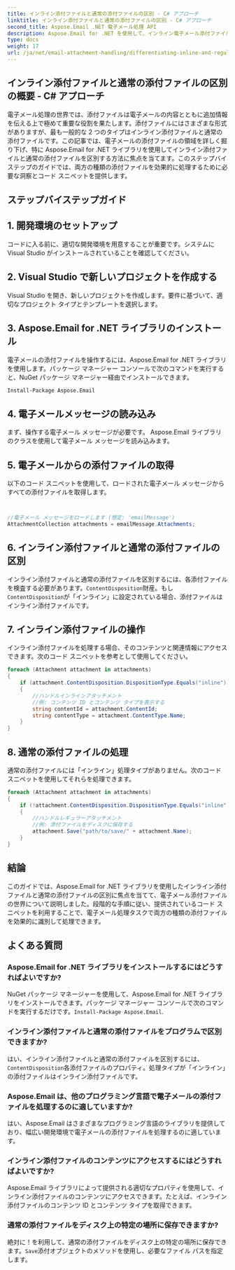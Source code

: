 ```yaml
---
title: インライン添付ファイルと通常の添付ファイルの区別 - C# アプローチ
linktitle: インライン添付ファイルと通常の添付ファイルの区別 - C# アプローチ
second_title: Aspose.Email .NET 電子メール処理 API
description: Aspose.Email for .NET を使用して、インライン電子メール添付ファイルと通常の電子メール添付ファイルを区別する方法を学びます。コード例を含む包括的なガイド。
type: docs
weight: 17
url: /ja/net/email-attachment-handling/differentiating-inline-and-regular-attachments-csharp-approach/
---
```


## インライン添付ファイルと通常の添付ファイルの区別の概要 - C# アプローチ

電子メール処理の世界では、添付ファイルは電子メールの内容とともに追加情報を伝える上で極めて重要な役割を果たします。添付ファイルにはさまざまな形式がありますが、最も一般的な 2 つのタイプはインライン添付ファイルと通常の添付ファイルです。この記事では、電子メールの添付ファイルの領域を詳しく掘り下げ、特に Aspose.Email for .NET ライブラリを使用してインライン添付ファイルと通常の添付ファイルを区別する方法に焦点を当てます。このステップバイステップのガイドでは、両方の種類の添付ファイルを効果的に処理するために必要な洞察とコード スニペットを提供します。

## ステップバイステップガイド

## 1. 開発環境のセットアップ

コードに入る前に、適切な開発環境を用意することが重要です。システムに Visual Studio がインストールされていることを確認してください。

## 2. Visual Studio で新しいプロジェクトを作成する

Visual Studio を開き、新しいプロジェクトを作成します。要件に基づいて、適切なプロジェクト タイプとテンプレートを選択します。

## 3. Aspose.Email for .NET ライブラリのインストール

電子メールの添付ファイルを操作するには、Aspose.Email for .NET ライブラリを使用します。パッケージ マネージャー コンソールで次のコマンドを実行すると、NuGet パッケージ マネージャー経由でインストールできます。

```bash
Install-Package Aspose.Email
```

## 4. 電子メールメッセージの読み込み

まず、操作する電子メール メッセージが必要です。 Aspose.Email ライブラリのクラスを使用して電子メール メッセージを読み込みます。

## 5. 電子メールからの添付ファイルの取得

以下のコード スニペットを使用して、ロードされた電子メール メッセージからすべての添付ファイルを取得します。

```csharp


//電子メール メッセージをロードします (想定: 'emailMessage')
AttachmentCollection attachments = emailMessage.Attachments;
```

## 6. インライン添付ファイルと通常の添付ファイルの区別

インライン添付ファイルと通常の添付ファイルを区別するには、各添付ファイルを検査する必要があります。`ContentDisposition`財産。もし`ContentDisposition`が「インライン」に設定されている場合、添付ファイルはインライン添付ファイルです。

## 7. インライン添付ファイルの操作

インライン添付ファイルを処理する場合、そのコンテンツと関連情報にアクセスできます。次のコード スニペットを参考として使用してください。

```csharp
foreach (Attachment attachment in attachments)
{
    if (attachment.ContentDisposition.DispositionType.Equals("inline"))
    {
        //ハンドルインラインアタッチメント
        //例: コンテンツ ID とコンテンツ タイプを表示する
        string contentId = attachment.ContentId;
        string contentType = attachment.ContentType.Name;
    }
}
```

## 8. 通常の添付ファイルの処理

通常の添付ファイルには「インライン」処理タイプがありません。次のコード スニペットを使用してそれらを処理できます。

```csharp
foreach (Attachment attachment in attachments)
{
    if (!attachment.ContentDisposition.DispositionType.Equals("inline"))
    {
        //ハンドルレギュラーアタッチメント
        //例: 添付ファイルをディスクに保存する
        attachment.Save("path/to/save/" + attachment.Name);
    }
}
```

## 結論

このガイドでは、Aspose.Email for .NET ライブラリを使用したインライン添付ファイルと通常の添付ファイルの区別に焦点を当てて、電子メール添付ファイルの世界について説明しました。段階的な手順に従い、提供されているコード スニペットを利用することで、電子メール処理タスクで両方の種類の添付ファイルを効果的に識別して処理できます。

## よくある質問

### Aspose.Email for .NET ライブラリをインストールするにはどうすればよいですか?

 NuGet パッケージ マネージャーを使用して、Aspose.Email for .NET ライブラリをインストールできます。パッケージ マネージャー コンソールで次のコマンドを実行するだけです。`Install-Package Aspose.Email`.

### インライン添付ファイルと通常の添付ファイルをプログラムで区別できますか?

はい、インライン添付ファイルと通常の添付ファイルを区別するには、`ContentDisposition`各添付ファイルのプロパティ。処理タイプが「インライン」の添付ファイルはインライン添付ファイルです。

### Aspose.Email は、他のプログラミング言語で電子メールの添付ファイルを処理するのに適していますか?

はい、Aspose.Email はさまざまなプログラミング言語のライブラリを提供しており、幅広い開発環境で電子メールの添付ファイルを処理するのに適しています。

### インライン添付ファイルのコンテンツにアクセスするにはどうすればよいですか?

Aspose.Email ライブラリによって提供される適切なプロパティを使用して、インライン添付ファイルのコンテンツにアクセスできます。たとえば、インライン添付ファイルのコンテンツ ID とコンテンツ タイプを取得できます。

### 通常の添付ファイルをディスク上の特定の場所に保存できますか?

絶対に！を利用して、通常の添付ファイルをディスク上の特定の場所に保存できます。`Save`添付オブジェクトのメソッドを使用し、必要なファイル パスを指定します。